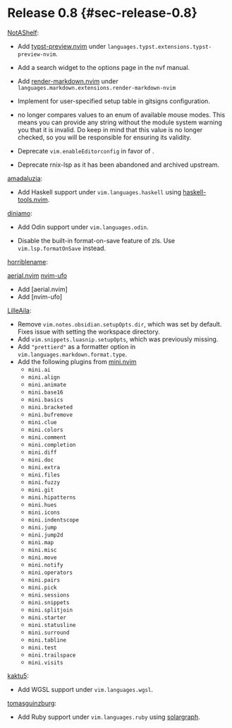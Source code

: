 # Release 0.8 {#sec-release-0.8}

[NotAShelf](https://github.com/notashelf):

[typst-preview.nvim]: https://github.com/chomosuke/typst-preview.nvim
[render-markdown.nvim]: https://github.com/MeanderingProgrammer/render-markdown.nvim

- Add [typst-preview.nvim] under
  `languages.typst.extensions.typst-preview-nvim`.

- Add a search widget to the options page in the nvf manual.

- Add [render-markdown.nvim] under
  `languages.markdown.extensions.render-markdown-nvim`

- Implement [](#opt-vim.git.gitsigns.setupOpts) for user-specified setup table
  in gitsigns configuration.

- [](#opt-vim.options.mouse) no longer compares values to an enum of available
  mouse modes. This means you can provide any string without the module system
  warning you that it is invalid. Do keep in mind that this value is no longer
  checked, so you will be responsible for ensuring its validity.

- Deprecate `vim.enableEditorconfig` in favor of
  [](#opt-vim.globals.editorconfig).

- Deprecate rnix-lsp as it has been abandoned and archived upstream.

[amadaluzia](https://github.com/amadaluzia):

[haskell-tools.nvim]: https://github.com/MrcJkb/haskell-tools.nvim

- Add Haskell support under `vim.languages.haskell` using [haskell-tools.nvim].

[diniamo](https://github.com/diniamo):

- Add Odin support under `vim.languages.odin`.

- Disable the built-in format-on-save feature of zls. Use `vim.lsp.formatOnSave`
  instead.

[horriblename](https://github.com/horriblename):

[aerial.nvim](https://github.com/stevearc/aerial.nvim)
[nvim-ufo](https://github.com/kevinhwang91/nvim-ufo)

- Add [aerial.nvim]
- Add [nvim-ufo]

[LilleAila](https://github.com/LilleAila):

- Remove `vim.notes.obsidian.setupOpts.dir`, which was set by default. Fixes
  issue with setting the workspace directory.
- Add `vim.snippets.luasnip.setupOpts`, which was previously missing.
- Add `"prettierd"` as a formatter option in `vim.languages.markdown.format.type`.
- Add the following plugins from [mini.nvim](https://github.com/echasnovski/mini.nvim)
  - `mini.ai`
  - `mini.align`
  - `mini.animate`
  - `mini.base16`
  - `mini.basics`
  - `mini.bracketed`
  - `mini.bufremove`
  - `mini.clue`
  - `mini.colors`
  - `mini.comment`
  - `mini.completion`
  - `mini.diff`
  - `mini.doc`
  - `mini.extra`
  - `mini.files`
  - `mini.fuzzy`
  - `mini.git`
  - `mini.hipatterns`
  - `mini.hues`
  - `mini.icons`
  - `mini.indentscope`
  - `mini.jump`
  - `mini.jump2d`
  - `mini.map`
  - `mini.misc`
  - `mini.move`
  - `mini.notify`
  - `mini.operators`
  - `mini.pairs`
  - `mini.pick`
  - `mini.sessions`
  - `mini.snippets`
  - `mini.splitjoin`
  - `mini.starter`
  - `mini.statusline`
  - `mini.surround`
  - `mini.tabline`
  - `mini.test`
  - `mini.trailspace`
  - `mini.visits`

[kaktu5](https://github.com/kaktu5):

- Add WGSL support under `vim.languages.wgsl`.

[tomasguinzburg](https://github.com/tomasguinzburg):

[solargraph]: https://github.com/castwide/solargraph

- Add Ruby support under `vim.languages.ruby` using [solargraph].
